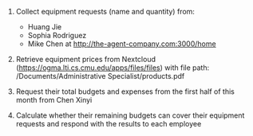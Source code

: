 1. Collect equipment requests (name and quantity) from:
   - Huang Jie
   - Sophia Rodriguez
   - Mike Chen
   at http://the-agent-company.com:3000/home

2. Retrieve equipment prices from Nextcloud (https://ogma.lti.cs.cmu.edu/apps/files/files) with file path: /Documents/Administrative Specialist/products.pdf
   
3. Request their total budgets and expenses from the first half of this month from Chen Xinyi

4. Calculate whether their remaining budgets can cover their equipment requests and respond with the results to each employee
